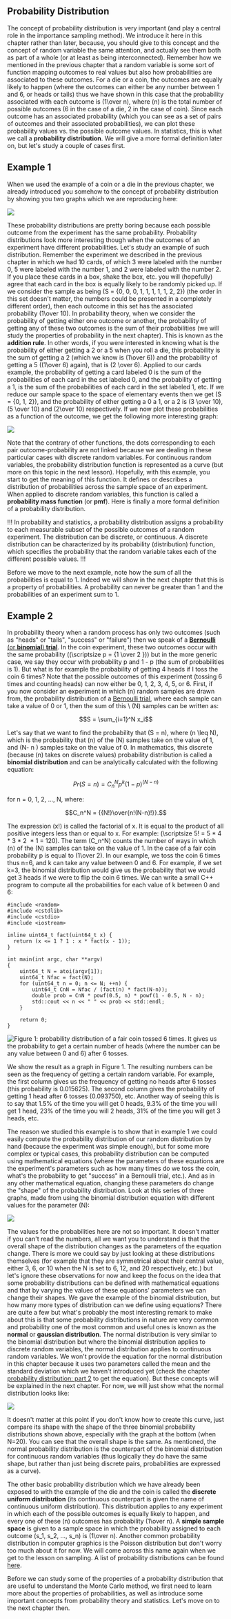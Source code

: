 ## Probability Distribution

The concept of probability distribution is very important (and play a central role in the importance sampling method). We introduce it here in this chapter rather than later, because, you should give to this concept and the concept of random variable the same attention, and actually see them both as part of a whole (or at least as being interconnected). Remember how we mentioned in the previous chapter that a random variable is some sort of function mapping outcomes to real values but also how probabilities are associated to these outcomes. For a die or a coin, the outcomes are equally likely to happen (where the outcomes can either be any number between 1 and 6, or heads or tails) thus we have shown in this case that the probability associated with each outcome is \(1\over n\), where \(n\) is the total number of possible outcomes (6 in the case of a die, 2 in the case of coin). Since each outcome has an associated probability (which you can see as a set of pairs of outcomes and their associated probabilities), we can plot these probability values vs. the possible outcome values. In statistics, this is what we call a **probability distribution**. We will give a more formal definition later on, but let's study a couple of cases first.

## Example 1

When we used the example of a coin or a die in the previous chapter, we already introduced you somehow to the concept of probability distribution by showing you two graphs which we are reproducing here:

![](/images/monte-carlo-methods/prob1.png?)

These probability distributions are pretty boring because each possible outcome from the experiment has the same probability. Probability distributions look more interesting though when the outcomes of an experiment have different probabilities. Let's study an example of such distribution. Remember the experiment we described in the previous chapter in which we had 10 cards, of which 3 were labeled with the number 0, 5 were labeled with the number 1, and 2 were labeled with the number 2. If you place these cards in a box, shake the box, etc. you will (hopefully) agree that each card in the box is equally likely to be randomly picked up. If we consider the sample as being \(S = \{0, 0, 0, 1, 1, 1, 1, 1, 2, 2\}\) (the order in this set doesn't matter, the numbers could be presented in a completely different order), then each outcome in this set has the associated probability \(1\over 10\). In probability theory, when we consider the probability of getting either one outcome or another, the probability of getting any of these two outcomes is the sum of their probabilities (we will study the properties of probability in the next chapter). This is known as the **addition rule**. In other words, if you were interested in knowing what is the probability of either getting a 2 or a 5 when you roll a die, this probability is the sum of getting a 2 (which we know is \(1\over 6\)) and the probability of getting a 5 (\(1\over 6\) again), that is \(2 \over 6\). Applied to our cards example, the probability of getting a card labeled 0 is the sum of the probabilities of each card in the set labeled 0, and the probability of getting a 1, is the sum of the probabilities of each card in the set labeled 1, etc. If we reduce our sample space to the space of elementary events then we get \(S = \{0, 1, 2\}\), and the probability of either getting a 0 a 1, or a 2 is \(3 \over 10\), \(5 \over 10\) and \(2\over 10\) respectively. If we now plot these probabilities as a function of the outcome, we get the following more interesting graph:

![](/images/monte-carlo-methods/prob2.png?)

Note that the contrary of other functions, the dots corresponding to each pair outcome-probability are not linked because we are dealing in these particular cases with discrete random variables. For continuous random variables, the probability distribution function is represented as a curve (but more on this topic in the next lesson). Hopefully, with this example, you start to get the meaning of this function. It defines or describes a distribution of probabilities across the sample space of an experiment. When applied to discrete random variables, this function is called a **probability mass function** (or **pmf**). Here is finally a more formal definition of a probability distribution.

!!!
In probability and statistics, a probability distribution assigns a probability to each measurable subset of the possible outcomes of a random experiment. The distribution can be discrete, or continuous. A discrete distribution can be characterized by its probability (distribution) function, which specifies the probability that the random variable takes each of the different possible values.
!!!

Before we move to the next example, note how the sum of all the probabilities is equal to 1\. Indeed we will show in the next chapter that this is a property of probabilities. A probability can never be greater than 1 and the probabilities of an experiment sum to 1.

## Example 2

In probability theory when a random process has only two outcomes (such as "heads" or "tails", "success" or "failure") then we speak of a [**Bernoulli** (or **binomial**) **trial**](http://en.wikipedia.org/wiki/Bernoulli_trials). In the coin experiment, these two outcomes occur with the same probability (\(\scriptsize p = {1 \over 2 }\)) but in the more generic case, we say they occur with probability p and 1 - p (the sum of probabilities is 1). But what is for example the probability of getting 4 heads if I toss the coin 6 times? Note that the possible outcomes of this experiment (tossing 6 times and counting heads) can now either be 0, 1, 2, 3, 4, 5, or 6\. First, if you now consider an experiment in which \(n\) random samples are drawn from, the probability distribution of a [Bernoulli trial](http://en.wikipedia.org/wiki/Bernoulli_trials), where each sample can take a value of 0 or 1, then the sum of this \ (N\) samples can be written as:

$$S = \sum_{i=1}^N x_i$$

Let's say that we want to find the probability that \(S = n\), where \(n \leq N\), which is the probability that \(n\) of the \(N\) samples take on the value of 1, and \(N- n \) samples take on the value of 0\. In mathematics, this discrete (because \(n\) takes on discrete values) probability distribution is called a **binomial distribution** and can be analytically calculated with the following equation:

$$Pr(S = n) = C_n^N p^k(1-p)^{(N-n)}$$

for n = 0, 1, 2, ..., N, where:

$$C_n^N = {{N!}\over{n!(N-n)!}}.$$

The expression \(x!\) is called the factorial of x. It is equal to the product of all positive integers less than or equal to x. For example: \(\scriptsize 5! = 5 * 4 * 3 * 2  * 1 = 120\). The term \(C_n^N\) counts the number of ways in which \(n\) of the \(N\) samples can take on the value of 1. In the case of a fair coin probability p is equal to \(1\over 2\). In our example, we toss the coin 6 times thus n=6, and k can take any value between 0 and 6\. For example, if we set k=3, the binomial distribution would give us the probability that we would get 3 heads if we were to flip the coin 6 times. We can write a small C++ program to compute all the probabilities for each value of k between 0 and 6:

```
#include <random> 
#include <cstdlib> 
#include <cstdio> 
#include <iostream> 
 
inline uint64_t fact(uint64_t x) { 
  return (x <= 1 ? 1 : x * fact(x - 1)); 
} 
 
int main(int argc, char **argv) 
{ 
    uint64_t N = atoi(argv[1]); 
    uint64_t Nfac = fact(N); 
    for (uint64_t n = 0; n <= N; ++n) { 
        uint64_t CnN = Nfac / (fact(n) * fact(N-n)); 
        double prob = CnN * powf(0.5, n) * powf(1 - 0.5, N - n); 
        std::cout << n << " " << prob << std::endl; 
    } 
 
    return 0; 
} 
```

![Figure 1: probability distribution of a fair coin tossed 6 times. It gives us the probability to get a certain number of heads (where the number can be any value between 0 and 6) after 6 tosses.](/images/monte-carlo-methods/binomial.png?)

We show the result as a graph in Figure 1. The resulting numbers can be seen as the frequency of getting a certain random variable. For example, the first column gives us the frequency of getting no heads after 6 tosses (this probability is 0.015625). The second column gives the probability of getting 1 head after 6 tosses (0.093750), etc. Another way of seeing this is to say that 1.5% of the time you will get 0 heads, 9.3% of the time you will get 1 head, 23% of the time you will 2 heads, 31% of the time you will get 3 heads, etc.

The reason we studied this example is to show that in example 1 we could easily compute the probability distribution of our random distribution by hand (because the experiment was simple enough), but for some more complex or typical cases, this probability distribution can be computed using mathematical equations (where the parameters of these equations are the experiment's parameters such as how many times do we toss the coin, what's the probability to get "success" in a Bernoulli trial, etc.). And as in any other mathematical equation, changing these parameters do change the "shape" of the probability distribution. Look at this series of three graphs, made from using the binomial distribution equation with different values for the parameter \(N\):

![](/images/monte-carlo-methods/binomial2.png?)

The values for the probabilities here are not so important. It doesn't matter if you can't read the numbers, all we want you to understand is that the overall shape of the distribution changes as the parameters of the equation change. There is more we could say by just looking at these distributions themselves (for example that they are symmetrical about their central value, either 3, 6, or 10 when the N is set to 6, 12, and 20 respectively, etc.) but let's ignore these observations for now and keep the focus on the idea that some probability distributions can be defined with mathematical equations and that by varying the values of these equations' parameters we can change their shapes. We gave the example of the binomial distribution, but how many more types of distribution can we define using equations? There are quite a few but what's probably the most interesting remark to make about this is that some probability distributions in nature are very common and probability one of the most common and useful ones is known as the **normal** or **gaussian distribution**. The normal distribution is very similar to the binomial distribution but where the binomial distribution applies to discrete random variables, the normal distribution applies to continuous random variables. We won't provide the equation for the normal distribution in this chapter because it uses two parameters called the mean and the standard deviation which we haven't introduced yet (check the chapter [probability distribution: part 2](lessons/mathematics-physics-for-computer-graphics/monte-carlo-methods-mathematical-foundations/probability-distribution-part2) to get the equation). But these concepts will be explained in the next chapter. For now, we will just show what the normal distribution looks like:

![](/images/monte-carlo-methods/normaldistribution.png?)

It doesn't matter at this point if you don't know how to create this curve, just compare its shape with the shape of the three binomial probability distributions shown above, especially with the graph at the bottom (when N=20). You can see that the overall shape is the same. As mentioned, the normal probability distribution is the counterpart of the binomial distribution for continuous random variables (thus logically they do have the same shape, but rather than just being discrete pairs, probabilities are expressed as a curve).

The other basic probability distribution which we have already been exposed to with the example of the die and the coin is called the **discrete uniform distribution** (its continuous counterpart is given the name of continuous uniform distribution). This distribution applies to any experiment in which each of the possible outcomes is equally likely to happen, and every one of these \(n\) outcomes has probability \(1\over n\). A **simple sample space** is given to a sample space in which the probability assigned to each outcome \(s_1, s_2, ..., s_n\) is \(1\over n\). Another common probability distribution in computer graphics is the Poisson distribution but don't worry too much about it for now. We will come across this name again when we get to the lesson on sampling. A list of probability distributions can be found [here](http://en.wikipedia.org/wiki/List_of_probability_distributions).

Before we can study some of the properties of a probability distribution that are useful to understand the Monte Carlo method, we first need to learn more about the properties of probabilities, as well as introduce some important concepts from probability theory and statistics. Let's move on to the next chapter then.
